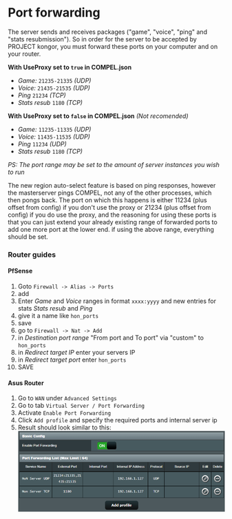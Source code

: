 # Port forwarding

The server sends and receives packages ("game", "voice", "ping" and "stats resubmission"). So in order for the server to be accepted by PROJECT kongor, you must forward these ports on your computer and on your router.

**With UseProxy set to `true` in COMPEL.json**

* *Game:* `21235-21335` _(UDP)_
* *Voice:* `21435-21535` _(UDP)_
* *Ping* `21234` _(TCP)_
* *Stats resub* `1180` _(TCP)_

**With UseProxy set to `false` in COMPEL.json** _(Not recomended)_

* *Game:* `11235-11335` _(UDP)_
* *Voice:* `11435-11535` _(UDP)_
* *Ping* `11234` _(UDP)_
* *Stats resub* `1180` _(TCP)_

*PS: The port range may be set to the amount of server instances you wish to run*


The new region auto-select feature is based on ping responses, however the masterserver pings COMPEL, not any of the other processes, which then pongs back. The port on which this happens is either 11234 (plus offset from config) if you don't use the proxy or 21234 (plus offset from config) if you do use the proxy, and the reasoning for using these ports is that you can just extend your already existing range of forwarded ports to add one more port at the lower end. if using the above range, everything should be set.

### Router guides

#### PfSense

1. Goto `Firewall -> Alias -> Ports`
2. add
3. Enter *Game* and *Voice* ranges in format `xxxx:yyyy` and new entries for stats *Stats resub* and *Ping*
4. give it a name like `hon_ports`
5. save
6. go to `Firewall -> Nat -> Add`
7. in _Destination port range_ "From port and To port" via "custom" to `hon_ports` 
8. in _Redirect target IP_ enter your servers IP
9. in _Redirect target port_ enter `hon_ports`
10. SAVE

#### Asus Router

1. Go to `WAN` under `Advanced Settings`
2. Go to tab `Virtual Server / Port Forwarding`
3. Activate `Enable Port Forwarding`
4. Click `Add profile` and specify the required ports and internal server ip
5. Result should look similar to this:
   ![Port Forward List](../assets/ip-forward-asus-router.png)
